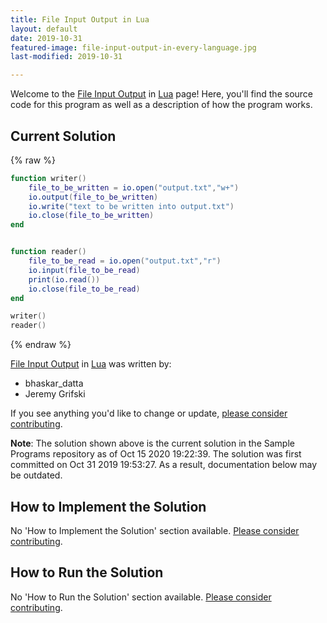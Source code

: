 ```yaml
---
title: File Input Output in Lua
layout: default
date: 2019-10-31
featured-image: file-input-output-in-every-language.jpg
last-modified: 2019-10-31

---
```


Welcome to the [File Input Output](https://sampleprograms.io/projects/file-input-output) in [Lua](https://sampleprograms.io/languages/lua) page! Here, you'll find the source code for this program as well as a description of how the program works.

## Current Solution

{% raw %}

```lua
function writer()
    file_to_be_written = io.open("output.txt","w+")
    io.output(file_to_be_written)
    io.write("text to be written into output.txt")
    io.close(file_to_be_written)
end


function reader()
    file_to_be_read = io.open("output.txt","r")
    io.input(file_to_be_read)
    print(io.read())
    io.close(file_to_be_read)
end

writer()
reader()
```

{% endraw %}

[File Input Output](https://sampleprograms.io/projects/file-input-output) in [Lua](https://sampleprograms.io/languages/lua) was written by:

- bhaskar_datta
- Jeremy Grifski

If you see anything you'd like to change or update, [please consider contributing](https://github.com/TheRenegadeCoder/sample-programs).

**Note**: The solution shown above is the current solution in the Sample Programs repository as of Oct 15 2020 19:22:39. The solution was first committed on Oct 31 2019 19:53:27. As a result, documentation below may be outdated.

## How to Implement the Solution

No 'How to Implement the Solution' section available. [Please consider contributing](https://github.com/TheRenegadeCoder/sample-programs-website).

## How to Run the Solution

No 'How to Run the Solution' section available. [Please consider contributing](https://github.com/TheRenegadeCoder/sample-programs-website).